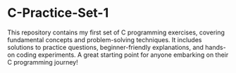 # C-Practice-Set-1
This repository contains my first set of C programming exercises, covering fundamental concepts and problem-solving techniques. It includes solutions to practice questions, beginner-friendly explanations, and hands-on coding experiments. A great starting point for anyone embarking on their C programming journey!
